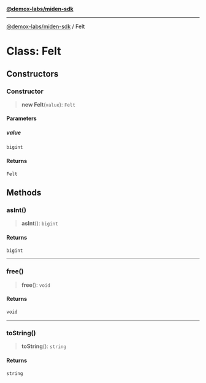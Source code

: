 [**@demox-labs/miden-sdk**](../README.md)

***

[@demox-labs/miden-sdk](../README.md) / Felt

# Class: Felt

## Constructors

### Constructor

> **new Felt**(`value`): `Felt`

#### Parameters

##### value

`bigint`

#### Returns

`Felt`

## Methods

### asInt()

> **asInt**(): `bigint`

#### Returns

`bigint`

***

### free()

> **free**(): `void`

#### Returns

`void`

***

### toString()

> **toString**(): `string`

#### Returns

`string`
